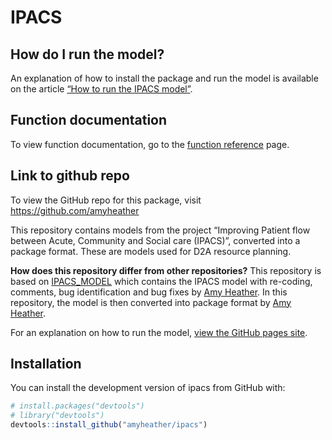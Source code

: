 
<!-- index.md is generated from index.Rmd. Please edit that file -->

# IPACS

## How do I run the model?

An explanation of how to install the package and run the model is
available on the article [“How to run the IPACS
model”](https://amyheather.github.io/ipacs/articles/how_to_run_the_ipacs_model.html).

## Function documentation

To view function documentation, go to the [function
reference](https://amyheather.github.io/ipacs/reference/index.html)
page.

## Link to github repo

To view the GitHub repo for this package, visit
<https://github.com/amyheather>

This repository contains models from the project “Improving Patient flow
between Acute, Community and Social care (IPACS)”, converted into a
package format. These are models used for D2A resource planning.

**How does this repository differ from other repositories?** This
repository is based on
[IPACS_MODEL](https://github.com/AliHarp/IPACS_MODEL) which contains the
IPACS model with re-coding, comments, bug identification and bug fixes
by [Amy Heather](https://github.com/amyheather). In this repository, the
model is then converted into package format by [Amy
Heather](https://github.com/amyheather).

For an explanation on how to run the model, [view the GitHub pages
site](amyheather.github.io/ipacs/).

## Installation

You can install the development version of ipacs from GitHub with:

``` r
# install.packages("devtools")
# library("devtools")
devtools::install_github("amyheather/ipacs")
```
